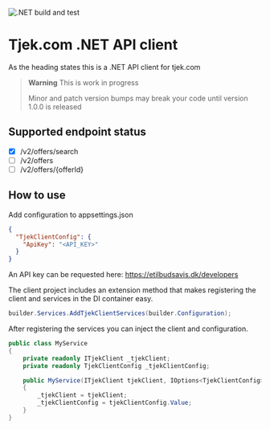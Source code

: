 ![.NET build and test](https://github.com/kwtc/tjek-client-dotnet/actions/workflows/ci.yml/badge.svg)

# Tjek.com .NET API client
As the heading states this is a .NET API client for tjek.com

> **Warning**
> This is work in progress
> 
> Minor and patch version bumps may break your code until version 1.0.0 is released 

## Supported endpoint status
- [x] /v2/offers/search
- [ ] /v2/offers
- [ ] /v2/offers/{offerId}

## How to use
Add configuration to appsettings.json

```json
{
  "TjekClientConfig": {
    "ApiKey": "<API_KEY>"
  }
}
```
An API key can be requested here: https://etilbudsavis.dk/developers

The client project includes an extension method that makes registering the client and services in the DI container easy.

```csharp
builder.Services.AddTjekClientServices(builder.Configuration);
```

After registering the services you can inject the client and configuration.

```csharp
public class MyService
{
    private readonly ITjekClient _tjekClient;
    private readonly TjekClientConfig _tjekClientConfig;

    public MyService(ITjekClient tjekClient, IOptions<TjekClientConfig> tjekClientConfig)
    {
        _tjekClient = tjekClient;
        _tjekClientConfig = tjekClientConfig.Value;
    }
}
```
